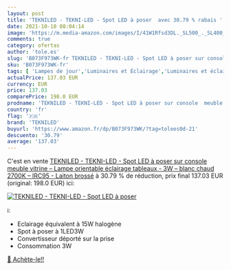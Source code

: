```yaml
---
layout: post
title: 'TEKNILED - TEKNI-LED - Spot LED à poser  avec 30.79 % rabais '
date: 2021-10-10 08:04:14
image: 'https://m.media-amazon.com/images/I/41W1Rfsd3DL._SL500_._SL400_.jpg'
comments: true
category: ofertas
author: 'tole.es'
slug: 'B073F973WK-fr TEKNILED - TEKNI-LED - Spot LED à poser sur console meuble...'
sku: 'B073F973WK-fr'
tags: [ 'Lampes de jour','Luminaires et Éclairage','Luminaires et éclairage','Luminaires intérieur','tekniled','Éclairage spécial', ]
actualPrice: 137.03 EUR
currency: EUR
price: 137.03
comparePrice: 198.0 EUR
prodname: 'TEKNILED - TEKNI-LED - Spot LED à poser sur console  meuble  vitrine – Lampe orientable éclairage tableaux - 3W – blanc chaud 2700K – IRC95 - Laiton brossé'
country: 'fr'
flag: '🇫🇷'
brand: 'TEKNILED'
buyurl: 'https://www.amazon.fr/dp/B073F973WK/?tag=tolees0d-21'
descuento: '30.79'
average: '137.03'
---
```


C'est en vente [TEKNILED - TEKNI-LED - Spot LED à poser sur console  meuble  vitrine – Lampe orientable éclairage tableaux - 3W – blanc chaud 2700K – IRC95 - Laiton brossé](https://www.amazon.fr/dp/B073F973WK/?tag=tolees0d-21)  à  30.79 % de réduction, prix final  137.03 EUR (original: 198.0 EUR) ici:

[![TEKNILED - TEKNI-LED - Spot LED à poser ](https://m.media-amazon.com/images/I/41W1Rfsd3DL._SL500_._SL400_.jpg)](https://www.amazon.fr/dp/B073F973WK/?tag=tolees0d-21)

ℹ️:

- Eclairage équivalent à 15W halogène
- Spot à poser à 1LED3W
- Convertisseur déporté sur la prise
- Consommation 3W

[🛒 Achète-le!!](https://www.amazon.fr/dp/B073F973WK/?tag=tolees0d-21)
